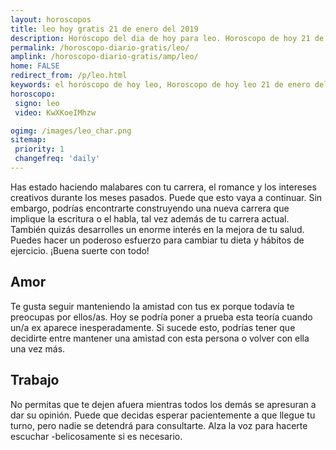 ```yaml
---
layout: horoscopos
title: leo hoy gratis 21 de enero del 2019 
description: Horóscopo del dia de hoy para leo. Horoscopo de hoy 21 de enero del 2019. Las predicciones de amor, trabajo, vida personal gratis.
permalink: /horoscopo-diario-gratis/leo/
amplink: /horoscopo-diario-gratis/amp/leo/
home: FALSE
redirect_from: /p/leo.html
keywords: el horóscopo de hoy leo, Horoscopo de hoy leo 21 de enero del 2019,horóscopo del día,horoscopo del dia de hoy,horoscopo de hoy,horoscopo de hoy leo,leo hoy,signos zodiacales,horóscopo de hoy,horoscopos de hoy,horoscopo leo hoy,horoscopo de leo de hoy,horóscopo de hoy leo,horoscopos,leo de hoy,los horoscopos de hoy,leo de hoy,leo 21 de enero del 2019,signos zodiacales 2019, el horoscopo de hoy
horoscopo:
 signo: leo
 video: KwXKoeIMhzw

ogimg: /images/leo_char.png
sitemap:
 priority: 1
 changefreq: 'daily'
---
```



Has estado haciendo malabares con tu carrera, el romance y los intereses creativos durante los meses pasados. Puede que esto vaya a continuar. Sin embargo, podrías encontrarte construyendo una nueva carrera que implique la escritura o el habla, tal vez además de tu carrera actual. También quizás desarrolles un enorme interés en la mejora de tu salud. Puedes hacer un poderoso esfuerzo para cambiar tu dieta y hábitos de ejercicio. ¡Buena suerte con todo!

## Amor

Te gusta seguir manteniendo la amistad con tus ex porque todavía te preocupas por ellos/as. Hoy se podría poner a prueba esta teoría cuando un/a ex aparece inesperadamente. Si sucede esto, podrías tener que decidirte entre mantener una amistad con esta persona o volver con ella una vez más.

## Trabajo

No permitas que te dejen afuera mientras todos los demás se apresuran a dar su opinión. Puede que decidas esperar pacientemente a que llegue tu turno, pero nadie se detendrá para consultarte. Alza la voz para hacerte escuchar -belicosamente si es necesario.